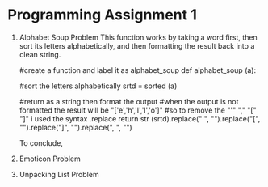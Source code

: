 # Programming Assignment 1

1. Alphabet Soup Problem
   This function works by taking a word first, then sort its letters alphabetically, and then formatting the result back into a clean string.

   #create a function and label it as alphabet_soup
   def alphabet_soup (a): 

      #sort the letters alphabetically
      srtd = sorted (a)

      #return as a string then format the output
      #when the output is not formatted the result will be "['e','h','l','l','o']"
      #so to remove the "'" "," "[" "]" i used the syntax .replace
      return str (srtd).replace("'", "").replace("[", "").replace("]", "").replace(", ", "") 
    
   To conclude, 

3. Emoticon Problem


4. Unpacking List Problem
   
